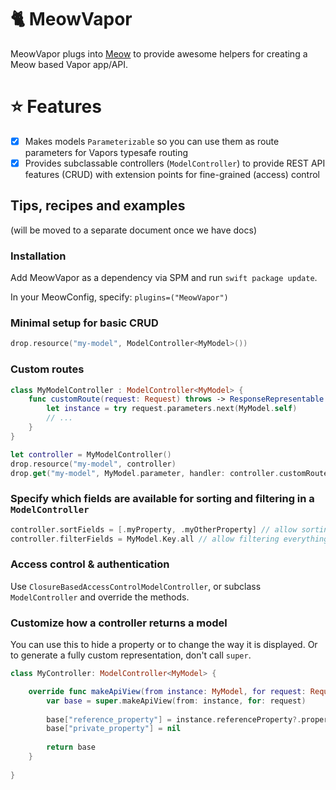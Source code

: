 # 🐈 MeowVapor

MeowVapor plugs into [Meow](https://github.com/openkitten/meow) to provide awesome helpers for creating a Meow based Vapor app/API.

# ⭐️ Features

- [x] Makes models `Parameterizable` so you can use them as route parameters for Vapors typesafe routing
- [x] Provides subclassable controllers (`ModelController`) to provide REST API features (CRUD) with extension points for fine-grained (access) control

## Tips, recipes and examples

(will be moved to a separate document once we have docs)

### Installation

Add MeowVapor as a dependency via SPM and run `swift package update`.

In your MeowConfig, specify: `plugins=("MeowVapor")`

### Minimal setup for basic CRUD

```swift
drop.resource("my-model", ModelController<MyModel>())
```

### Custom routes

```swift
class MyModelController : ModelController<MyModel> {
    func customRoute(request: Request) throws -> ResponseRepresentable {
    	let instance = try request.parameters.next(MyModel.self)
    	// ...
    }
}
```

```swift
let controller = MyModelController()
drop.resource("my-model", controller)
drop.get("my-model", MyModel.parameter, handler: controller.customRoute)
```

### Specify which fields are available for sorting and filtering in a `ModelController`

```swift
controller.sortFields = [.myProperty, .myOtherProperty] // allow sorting just these properties
controller.filterFields = MyModel.Key.all // allow filtering everything
```

### Access control & authentication

Use `ClosureBasedAccessControlModelController`, or subclass `ModelController` and override the methods.

### Customize how a controller returns a model

You can use this to hide a property or to change the way it is displayed. Or to generate a fully custom representation, don't call `super`.

```swift
class MyController: ModelController<MyModel> {

    override func makeApiView(from instance: MyModel, for request: Request) -> Document {
        var base = super.makeApiView(from: instance, for: request)
        
        base["reference_property"] = instance.referenceProperty?.propertyFromReference
        base["private_property"] = nil
        
        return base
    }
    
}
```
